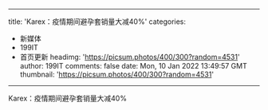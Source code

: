 
---
title: 'Karex：疫情期间避孕套销量大减40%'
categories: 
 - 新媒体
 - 199IT
 - 首页更新
headimg: 'https://picsum.photos/400/300?random=4531'
author: 199IT
comments: false
date: Mon, 10 Jan 2022 13:49:57 GMT
thumbnail: 'https://picsum.photos/400/300?random=4531'
---

<div>   
Karex：疫情期间避孕套销量大减40%  
</div>
            